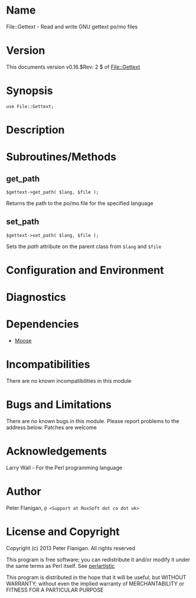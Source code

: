 # Name

File::Gettext - Read and write GNU gettext po/mo files

# Version

This documents version v0.16.$Rev: 2 $ of [File::Gettext](https://metacpan.org/module/File::Gettext)

# Synopsis

    use File::Gettext;

# Description

# Subroutines/Methods

## get\_path

    $gettext->get_path( $lang, $file );

Returns the path to the po/mo file for the specified language

## set\_path

    $gettext->set_path( $lang, $file );

Sets the _path_ attribute on the parent class from `$lang` and `$file`

# Configuration and Environment

# Diagnostics

# Dependencies

- [Moose](https://metacpan.org/module/Moose)

# Incompatibilities

There are no known incompatibilities in this module

# Bugs and Limitations

There are no known bugs in this module.
Please report problems to the address below.
Patches are welcome

# Acknowledgements

Larry Wall - For the Perl programming language

# Author

Peter Flanigan, `@ <Support at RoxSoft dot co dot uk>`

# License and Copyright

Copyright (c) 2013 Peter Flanigan. All rights reserved

This program is free software; you can redistribute it and/or modify it
under the same terms as Perl itself. See [perlartistic](https://metacpan.org/module/perlartistic)

This program is distributed in the hope that it will be useful,
but WITHOUT WARRANTY; without even the implied warranty of
MERCHANTABILITY or FITNESS FOR A PARTICULAR PURPOSE
